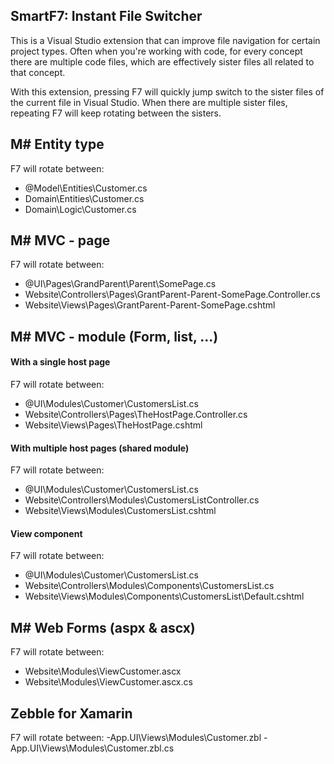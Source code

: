 ## SmartF7: Instant File Switcher

This is a Visual Studio extension that can improve file navigation for certain project types. Often when you're working with code, for every concept there are multiple code files, which are effectively sister files all related to that concept.

With this extension, pressing F7 will quickly jump switch to the sister files of the current file in Visual Studio. When there are multiple sister files, repeating F7 will keep rotating between the sisters.

## M# Entity type
F7 will rotate between: 
- @Model\Entities\Customer.cs
- Domain\Entities\Customer.cs
- Domain\Logic\Customer.cs

## M# MVC - page
F7 will rotate between:  
- @UI\Pages\GrandParent\Parent\SomePage.cs
- Website\Controllers\Pages\GrantParent-Parent-SomePage.Controller.cs 
- Website\Views\Pages\GrantParent-Parent-SomePage.cshtml 

## M# MVC - module (Form, list, ...)

#### With a single host page
F7 will rotate between:  
- @UI\Modules\Customer\CustomersList.cs
- Website\Controllers\Pages\TheHostPage.Controller.cs 
- Website\Views\Pages\TheHostPage.cshtml 

#### With multiple host pages (shared module)
F7 will rotate between: 
- @UI\Modules\Customer\CustomersList.cs
- Website\Controllers\Modules\CustomersListController.cs 
- Website\Views\Modules\CustomersList.cshtml

#### View component
F7 will rotate between: 
- @UI\Modules\Customer\CustomersList.cs
- Website\Controllers\Modules\Components\CustomersList.cs 
- Website\Views\Modules\Components\CustomersList\Default.cshtml



## M# Web Forms (aspx & ascx)
F7 will rotate between: 
- Website\Modules\ViewCustomer.ascx
- Website\Modules\ViewCustomer.ascx.cs


## Zebble for Xamarin
F7 will rotate between: 
-App.UI\Views\Modules\Customer.zbl
-App.UI\Views\Modules\Customer.zbl.cs
